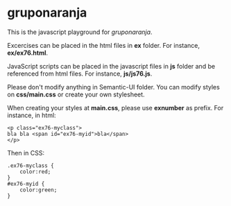 # gruponaranja

This is the javascript playground for <i>gruponaranja</i>.

Excercises can be placed in the html files in <b>ex</b> folder. For instance, <b>ex/ex76.html</b>.

JavaScript scripts can be placed in the javascript files in <b>js</b> folder and be referenced from html files. For instance, <b>js/js76.js</b>.

Please don't modify anything in Semantic-UI folder. You can modify styles on <b>css/main.css</b> or create your own stylesheet.

When creating your styles at <b>main.css</b>, please use <b>exnumber</b> as prefix. For instance, in html:


```
<p class="ex76-myclass">
bla bla <span id="ex76-myid">bla</span>
</p>
```

Then in CSS:

```
.ex76-myclass {
    color:red;
}
#ex76-myid {
    color:green;
}
```
